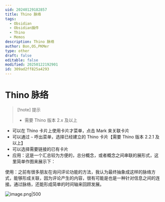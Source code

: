 ```yaml
---
uid: 20240129182857
title: Thino 脉络
tags:
  - Obsidian
  - Obsidian插件
  - Thino
  - Memos
description: Thino 脉络
author: Bon,OS,PKMer
type: other
draft: false
editable: false
modified: 20250122192901
id: 309ad2ff825a4293
---
```


# Thino 脉络

> [!note] 提示
> - 需要 Thino 版本 2.x 及以上

- 可以在 Thino 卡片上使用卡片才菜单，点击 Mark 来关联卡片
- 可以通过 `~` 呼出菜单，选择已经建立的 Thino 卡片【需要 Thino 版本 2.2.1 及以上】
- 可以选择需要链接的已有卡片
- 应用：这是一个汇总较为方便的，总分概念，或者概念之间串联的展形式，这里简单作图来展示下：

使用：之前有很多朋友在询问评论功能的方法，我认为最终抽象成这样的脉络方式，能够形成关联，因为评论产生的内容，很有可能是也是一种针对信息之间的连接。通过脉络，还能形成简单的时间轴来回顾发展。

![image.png|500](https://cdn.pkmer.cn/images/20240129182839.png!pkmer)
